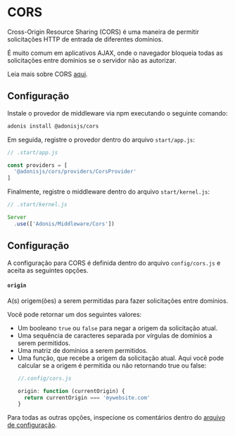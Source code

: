 # CORS

Cross-Origin Resource Sharing (CORS) é uma maneira de permitir solicitações HTTP de entrada de diferentes domínios.

É muito comum em aplicativos AJAX, onde o navegador bloqueia todas as solicitações entre domínios se o servidor não as autorizar.

Leia mais sobre CORS [aqui](https://developer.mozilla.org/en-US/docs/Web/HTTP/Access_control_CORS).

## Configuração
Instale o provedor de middleware via npm executando o seguinte comando:

```bash
adonis install @adonisjs/cors
```

Em seguida, registre o provedor dentro do arquivo `start/app.js`:

```js
// .start/app.js

const providers = [
  '@adonisjs/cors/providers/CorsProvider'
]
```

Finalmente, registre o middleware dentro do arquivo `start/kernel.js`:

```js
// .start/kernel.js

Server
  .use(['Adonis/Middleware/Cors'])
```

## Configuração
A configuração para CORS é definida dentro do arquivo `config/cors.js` e aceita as seguintes opções.

#### `origin`
A(s) origem(ões) a serem permitidas para fazer solicitações entre domínios.

Você pode retornar um dos seguintes valores:

- Um booleano `true` ou `false` para negar a origem da solicitação atual.
- Uma sequência de caracteres separada por vírgulas de domínios a serem permitidos.
- Uma matriz de domínios a serem permitidos.
- Uma função, que recebe a origem da solicitação atual. Aqui você pode calcular se a origem é permitida ou não retornando true ou false:
  ```js
  //.config/cors.js

  origin: function (currentOrigin) {
    return currentOrigin === 'mywebsite.com'
  }
  ```

Para todas as outras opções, inspecione os comentários dentro do [arquivo de configuração](https://github.com/adonisjs/adonis-cors/blob/develop/config/cors.js#L3).
